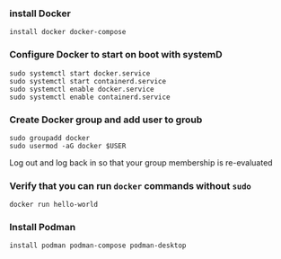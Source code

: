 ### install Docker
```warp-runnable-command
install docker docker-compose
```
### Configure Docker to start on boot with systemD
```warp-runnable-command
sudo systemctl start docker.service
sudo systemctl start containerd.service
sudo systemctl enable docker.service
sudo systemctl enable containerd.service
```
### Create Docker group and add user to groub
```warp-runnable-command
sudo groupadd docker
sudo usermod -aG docker $USER
```
Log out and log back in so that your group membership is re\-evaluated
### Verify that you can run `docker` commands without `sudo`
```warp-runnable-command
docker run hello-world
```
### Install Podman
```warp-runnable-command
install podman podman-compose podman-desktop
```

